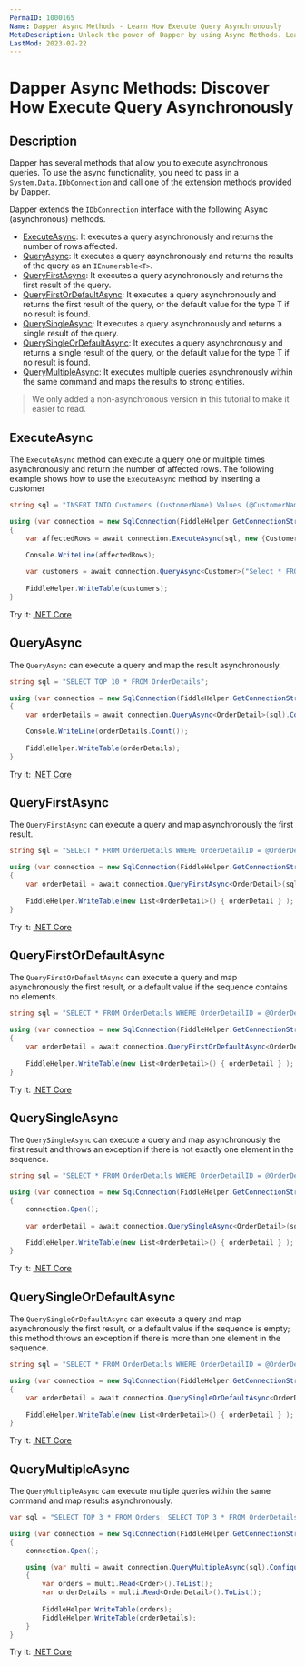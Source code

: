```yaml
---
PermaID: 1000165
Name: Dapper Async Methods - Learn How Execute Query Asynchronously
MetaDescription: Unlock the power of Dapper by using Async Methods. Learn how to use methods such as 'ExecuteAsync' and 'QueryAsync' in your async methods.
LastMod: 2023-02-22
---
```


# Dapper Async Methods: Discover How Execute Query Asynchronously

## Description

Dapper has several methods that allow you to execute asynchronous queries. To use the async functionality, you need to pass in a `System.Data.IDbConnection` and call one of the extension methods provided by Dapper.

Dapper extends the `IDbConnection` interface with the following Async (asynchronous) methods.

- [ExecuteAsync](#executeasync): It executes a query asynchronously and returns the number of rows affected.
- [QueryAsync](#queryasync): It executes a query asynchronously and returns the results of the query as an `IEnumerable<T>`.
- [QueryFirstAsync](#queryfirstasync): It executes a query asynchronously and returns the first result of the query.
- [QueryFirstOrDefaultAsync](#queryfirstordefaultasync): It executes a query asynchronously and returns the first result of the query, or the default value for the type T if no result is found.
- [QuerySingleAsync](#querysingleasync): It executes a query asynchronously and returns a single result of the query.
- [QuerySingleOrDefaultAsync](#querysingleordefaultasync): It executes a query asynchronously and returns a single result of the query, or the default value for the type T if no result is found.
- [QueryMultipleAsync](#querymultipleasync): It executes multiple queries asynchronously within the same command and maps the results to strong entities.

> We only added a non-asynchronous version in this tutorial to make it easier to read.

## ExecuteAsync

The `ExecuteAsync` method can execute a query one or multiple times asynchronously and return the number of affected rows. The following example shows how to use the `ExecuteAsync` method by inserting a customer 

```csharp
string sql = "INSERT INTO Customers (CustomerName) Values (@CustomerName);";

using (var connection = new SqlConnection(FiddleHelper.GetConnectionStringSqlServerW3Schools()))
{
	var affectedRows = await connection.ExecuteAsync(sql, new {CustomerName = "Mark"}).ConfigureAwait(false);

	Console.WriteLine(affectedRows);
	
	var customers = await connection.QueryAsync<Customer>("Select * FROM CUSTOMERS WHERE CustomerName = 'Mark'").ConfigureAwait(false);
	
	FiddleHelper.WriteTable(customers);
}
```
Try it: [.NET Core](https://dotnetfiddle.net/xnZ8IU)

## QueryAsync

The `QueryAsync` can execute a query and map the result asynchronously.

```csharp
string sql = "SELECT TOP 10 * FROM OrderDetails";

using (var connection = new SqlConnection(FiddleHelper.GetConnectionStringSqlServerW3Schools()))
{			
	var orderDetails = await connection.QueryAsync<OrderDetail>(sql).ConfigureAwait(false);

	Console.WriteLine(orderDetails.Count());
	
	FiddleHelper.WriteTable(orderDetails);
}
```
Try it: [.NET Core](https://dotnetfiddle.net/hHb3wO)

## QueryFirstAsync

The `QueryFirstAsync` can execute a query and map asynchronously the first result.

```csharp
string sql = "SELECT * FROM OrderDetails WHERE OrderDetailID = @OrderDetailID;";

using (var connection = new SqlConnection(FiddleHelper.GetConnectionStringSqlServerW3Schools()))
{
	var orderDetail = await connection.QueryFirstAsync<OrderDetail>(sql, new {OrderDetailID = 1}).ConfigureAwait(false);
	
	FiddleHelper.WriteTable(new List<OrderDetail>() { orderDetail } );
}
```
Try it: [.NET Core](https://dotnetfiddle.net/uZlDVp)

## QueryFirstOrDefaultAsync

The `QueryFirstOrDefaultAsync` can execute a query and map asynchronously the first result, or a default value if the sequence contains no elements.

```csharp
string sql = "SELECT * FROM OrderDetails WHERE OrderDetailID = @OrderDetailID;";

using (var connection = new SqlConnection(FiddleHelper.GetConnectionStringSqlServerW3Schools()))
{			
	var orderDetail = await connection.QueryFirstOrDefaultAsync<OrderDetail>(sql, new {OrderDetailID = 1}).ConfigureAwait(false);
	
	FiddleHelper.WriteTable(new List<OrderDetail>() { orderDetail } );
}
```
Try it: [.NET Core](https://dotnetfiddle.net/dc8hgc)

## QuerySingleAsync

The `QuerySingleAsync` can execute a query and map asynchronously the first result and throws an exception if there is not exactly one element in the sequence.

```csharp
string sql = "SELECT * FROM OrderDetails WHERE OrderDetailID = @OrderDetailID;";

using (var connection = new SqlConnection(FiddleHelper.GetConnectionStringSqlServerW3Schools()))
{
	connection.Open();
	
	var orderDetail = await connection.QuerySingleAsync<OrderDetail>(sql, new {OrderDetailID = 1}).ConfigureAwait(false);

	FiddleHelper.WriteTable(new List<OrderDetail>() { orderDetail } );
}
```
Try it: [.NET Core](https://dotnetfiddle.net/q0xyFF)

## QuerySingleOrDefaultAsync

The `QuerySingleOrDefaultAsync` can execute a query and map asynchronously the first result, or a default value if the sequence is empty; this method throws an exception if there is more than one element in the sequence.

```csharp
string sql = "SELECT * FROM OrderDetails WHERE OrderDetailID = @OrderDetailID;";

using (var connection = new SqlConnection(FiddleHelper.GetConnectionStringSqlServerW3Schools()))
{
	var orderDetail = await connection.QuerySingleOrDefaultAsync<OrderDetail>(sql, new {OrderDetailID = 1}).ConfigureAwait(false);
	
	FiddleHelper.WriteTable(new List<OrderDetail>() { orderDetail } );
}
```
Try it: [.NET Core](https://dotnetfiddle.net/ZPq3LL)

## QueryMultipleAsync

The `QueryMultipleAsync` can execute multiple queries within the same command and map results asynchronously.

```csharp
var sql = "SELECT TOP 3 * FROM Orders; SELECT TOP 3 * FROM OrderDetails;";

using (var connection = new SqlConnection(FiddleHelper.GetConnectionStringSqlServerW3Schools()))
{
	connection.Open();

	using (var multi = await connection.QueryMultipleAsync(sql).ConfigureAwait(false))
	{
		var orders = multi.Read<Order>().ToList();
		var orderDetails = multi.Read<OrderDetail>().ToList();
		
		FiddleHelper.WriteTable(orders);
		FiddleHelper.WriteTable(orderDetails);
	}
}
```

Try it: [.NET Core](https://dotnetfiddle.net/RiQFaO)
